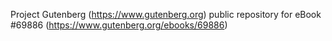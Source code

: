 Project Gutenberg (https://www.gutenberg.org) public repository for
eBook #69886 (https://www.gutenberg.org/ebooks/69886)
